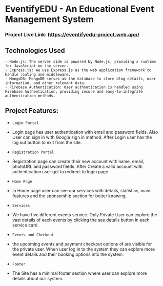 # EventifyEDU - An Educational Event Management System


### Project Live Link: https://eventifyedu-project.web.app/

## Technologies Used
 
    - Node.js: The server side is powered by Node.js, providing a runtime for JavaScript on the server.
    - Express.js: We use Express.js as the web application framework to handle routing and middleware.
    - MongoDB: MongoDB serves as the database to store blog details, user information, and other relevant data.
    - Firebase Authentication: User authentication is handled using Firebase Authentication, providing secure and easy-to-integrate authentication methods.

    
## Project Features:

- `Login Portal` 
 - Login page has user authentication with email and password fields. Also User can sign in with Google sign in method. After Login user hav the log out button to exit from the site.


- `Registration Portal` 
 - Registration page can create their new account with name, email, photoURL and password fields. After Create a valid account with authentication user get to redirect to login page


- `Home Page` 
 - In Home page user can see our services with details, statistics, main features and the sponsorship section for better knowing.


 - `Services` 
 - We have five different events service. Only Private User can explore the vast details of each events by clicking the see details button in each service card.


- `Events and Checkout` 
 - the upcoming events and payment checkout options of are visible for the private user. When user log in to the system they can explore more event details and their booking options into the system.


- `Footer` 
 - The Site has a minimal footer section where user can explore more details about our system.
